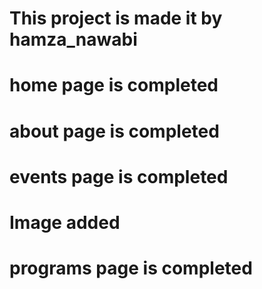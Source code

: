 # This project is made it by hamza_nawabi
# home page is completed
# about page is completed
# events page is completed 
# Image added
# programs page is completed